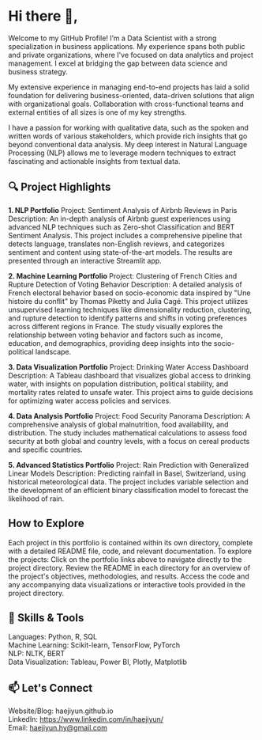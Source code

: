 # Hi there 👋,

Welcome to my GitHub Profile! I’m a Data Scientist with a strong specialization in business applications. My experience spans both public and private organizations, where I've focused on data analytics and project management. I excel at bridging the gap between data science and business strategy.

My extensive experience in managing end-to-end projects has laid a solid foundation for delivering business-oriented, data-driven solutions that align with organizational goals. Collaboration with cross-functional teams and external entities of all sizes is one of my key strengths.

I have a passion for working with qualitative data, such as the spoken and written words of various stakeholders, which provide rich insights that go beyond conventional data analysis. My deep interest in Natural Language Processing (NLP) allows me to leverage modern techniques to extract fascinating and actionable insights from textual data.

## 🔍 Project Highlights
**1. NLP Portfolio**
Project: Sentiment Analysis of Airbnb Reviews in Paris
Description: An in-depth analysis of Airbnb guest experiences using advanced NLP techniques such as Zero-shot Classification and BERT Sentiment Analysis. This project includes a comprehensive pipeline that detects language, translates non-English reviews, and categorizes sentiment and content using state-of-the-art models. The results are presented through an interactive Streamlit app.

**2. Machine Learning Portfolio**
Project: Clustering of French Cities and Rupture Detection of Voting Behavior
Description: A detailed analysis of French electoral behavior based on socio-economic data inspired by "Une histoire du conflit" by Thomas Piketty and Julia Cagé. This project utilizes unsupervised learning techniques like dimensionality reduction, clustering, and rupture detection to identify patterns and shifts in voting preferences across different regions in France. The study visually explores the relationship between voting behavior and factors such as income, education, and demographics, providing deep insights into the socio-political landscape.

**3. Data Visualization Portfolio**
Project: Drinking Water Access Dashboard
Description: A Tableau dashboard that visualizes global access to drinking water, with insights on population distribution, political stability, and mortality rates related to unsafe water. This project aims to guide decisions for optimizing water access policies and services.

**4. Data Analysis Portfolio**
Project: Food Security Panorama
Description: A comprehensive analysis of global malnutrition, food availability, and distribution. The study includes mathematical calculations to assess food security at both global and country levels, with a focus on cereal products and specific countries.

**5. Advanced Statistics Portfolio**
Project: Rain Prediction with Generalized Linear Models
Description: Predicting rainfall in Basel, Switzerland, using historical meteorological data. The project includes variable selection and the development of an efficient binary classification model to forecast the likelihood of rain.

## How to Explore
Each project in this portfolio is contained within its own directory, complete with a detailed README file, code, and relevant documentation. To explore the projects:
Click on the portfolio links above to navigate directly to the project directory.
Review the README in each directory for an overview of the project's objectives, methodologies, and results.
Access the code and any accompanying data visualizations or interactive tools provided in the project directory.

## 🌟 Skills & Tools
Languages: Python, R, SQL <br>
Machine Learning: Scikit-learn, TensorFlow, PyTorch <br>
NLP: NLTK, BERT <br>
Data Visualization: Tableau, Power BI, Plotly, Matplotlib <br>

## 📫 Let's Connect
Website/Blog: haejiyun.github.io <br>
LinkedIn: https://www.linkedin.com/in/haejiyun/ <br>
Email: haejiyun.hy@gmail.com <br>

